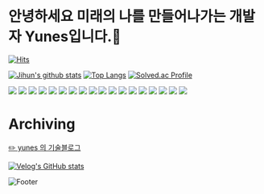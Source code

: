 # 안녕하세요 미래의 나를 만들어나가는 개발자 Yunes입니다.👋
[![Hits](https://hits.seeyoufarm.com/api/count/incr/badge.svg?url=https%3A%2F%2Fgithub.com%2FStendhalsynd)](https://hits.seeyoufarm.com)
<!--
**Stendhalsynd/Stendhalsynd** is a ✨ _special_ ✨ repository because its `README.md` (this file) appears on your GitHub profile.

Here are some ideas to get you started:

- 🔭 I’m currently working on ...
- 🌱 I’m currently learning ...
- 👯 I’m looking to collaborate on ...
- 🤔 I’m looking for help with ...
- 💬 Ask me about ...
- 📫 How to reach me: ...
- 😄 Pronouns: ...
- ⚡ Fun fact: ...
-->

[![Jihun's github stats](https://github-readme-stats.vercel.app/api?username=Stendhalsynd&show_icons=true&hide_border=true&theme=noctis_minimus)](https://github.com/Stendhalsynd)
[![Top Langs](https://github-readme-stats.vercel.app/api/top-langs/?username=Stendhalsynd&layout=compact)](https://github.com/Stendhalsynd)
[![Solved.ac Profile](http://mazassumnida.wtf/api/v2/generate_badge?boj=bruderlich)](https://solved.ac/bruderlich/)

<a href="" target="_blank"><img src="https://img.shields.io/badge/JavaScript-F7DF1E?style=flat-square&logo=JavaScript&logoColor=white"/></a>
<a href="" target="_blank"><img src="https://img.shields.io/badge/TypeScript-3178C6?style=flat-square&logo=TypeScript&logoColor=white"/></a>
<a href="" target="_blank"><img src="https://img.shields.io/badge/JAVA-007396?style=flat-square&logo=Java&logoColor=white"/></a>
<a href="" target="_blank"><img src="https://img.shields.io/badge/Python-3776AB?style=flat-square&logo=Python&logoColor=white"/></a>
<a href="" target="_blank"><img src="https://img.shields.io/badge/Go-00ADD8?style=flat-square&logo=Go&logoColor=white"/></a>
<a href="" target="_blank"><img src="https://img.shields.io/badge/NestJS-E0234E?style=flat-square&logo=NestJS&logoColor=white"/></a>
<a href="" target="_blank"><img src="https://img.shields.io/badge/React-61DAFB?style=flat-square&logo=React&logoColor=white"/></a>
<a href="" target="_blank"><img src="https://img.shields.io/badge/Redux-764ABC?style=flat-square&logo=Redux&logoColor=white"/></a>
<a href="" target="_blank"><img src="https://img.shields.io/badge/Sass-CC6699?style=flat-square&logo=Sass&logoColor=white"/></a>
<a href="" target="_blank"><img src="https://img.shields.io/badge/Sequelize-52B0E7?style=flat-square&logo=Sequelize&logoColor=white"/></a>
<a href="" target="_blank"><img src="https://img.shields.io/badge/Vitest-6E9F18?style=flat-square&logo=Vitest&logoColor=white"/></a>
<a href="" target="_blank"><img src="https://img.shields.io/badge/AWS_RDS-527FFF?style=flat-square&logo=AWS_RDS&logoColor=white"/></a>
<a href="" target="_blank"><img src="https://img.shields.io/badge/AWS_S3-569A31?style=flat-square&logo=AWS_S3&logoColor=white"/></a>
<a href="" target="_blank"><img src="https://img.shields.io/badge/AWS_EC2-FF9900?style=flat-square&logo=AWS_EC2&logoColor=white"/></a>
<a href="" target="_blank"><img src="https://img.shields.io/badge/GitLab-FC6D26?style=flat-square&logo=Gitlab&logoColor=white"/></a>
<a href="" target="_blank"><img src="https://img.shields.io/badge/GitHub-181717?style=flat-square&logo=GitHub&logoColor=white"/></a>
<a href="" target="_blank"><img src="https://img.shields.io/badge/Docker-2496ED?style=flat-square&logo=Docker&logoColor=white"/></a>
<a href="" target="_blank"><img src="https://img.shields.io/badge/Socket.io-010101?style=flat-square&logo=Socket.io&logoColor=white"/></a>


# Archiving
[✏️ yunes 의 기술블로그](https://velog.io/@qmflf556)

[![Velog's GitHub stats](https://velog-readme-stats.vercel.app/api?name=qmflf556)](https://velog.io/@qmflf556)

![Footer](https://capsule-render.vercel.app/api?type=waving&color=auto&height=200&section=footer)
